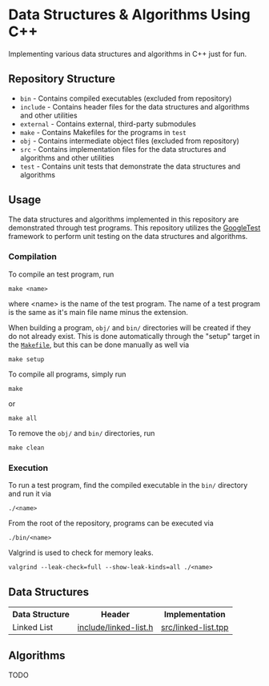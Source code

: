 # Data Structures & Algorithms Using C++

Implementing various data structures and algorithms in C++ just for fun.

## Repository Structure

- `bin` - Contains compiled executables (excluded from repository)
- `include` - Contains header files for the data structures and algorithms and other utilities
- `external` - Contains external, third-party submodules
- `make` - Contains Makefiles for the programs in `test`
- `obj` - Contains intermediate object files (excluded from repository)
- `src` - Contains implementation files for the data structures and algorithms and other utilities
- `test` - Contains unit tests that demonstrate the data structures and algorithms

## Usage

The data structures and algorithms implemented in this repository are demonstrated through test programs. This repository utilizes the [GoogleTest](https://github.com/google/googletest) framework to perform unit testing on the data structures and algorithms.

### Compilation

To compile an test program, run
```
make <name>
```
where \<name\> is the name of the test program. The name of a test program is the same as it's main file name minus the extension.

When building a program, `obj/` and `bin/` directories will be created if they do not already exist. This is done automatically through the "setup" target in the [`Makefile`](./Makefile), but this can be done manually as well via
```
make setup
```

To compile all programs, simply run
```
make
```
or
```
make all
```

To remove the `obj/` and `bin/` directories, run
```
make clean
```

### Execution

To run a test program, find the compiled executable in the `bin/` directory and run it via
```
./<name>
```
From the root of the repository, programs can be executed via
```
./bin/<name>
```

Valgrind is used to check for memory leaks.
```
valgrind --leak-check=full --show-leak-kinds=all ./<name>
```

## Data Structures

<table>
    <tr>
        <th>Data Structure</th>
        <th>Header</th>
        <th>Implementation</th>
    </tr>
    <tr>
        <td>Linked List</td>
        <td><a href="./include/linked-list.h">include/linked-list.h</a></td>
        <td><a href="./src/linked-list.tpp">src/linked-list.tpp</a></td>
    </tr>
</table>

## Algorithms

TODO
